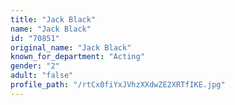 ```yaml
---
title: "Jack Black"
name: "Jack Black"
id: "70851"
original_name: "Jack Black"
known_for_department: "Acting"
gender: "2"
adult: "false"
profile_path: "/rtCx0fiYxJVhzXXdwZE2XRTfIKE.jpg"
---
```

